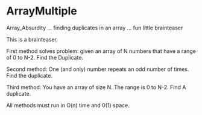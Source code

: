 ArrayMultiple
=============

Array_Absurdity … finding duplicates in an array … fun little brainteaser

This is a brainteaser. 

First method solves problem: given an array of N numbers that have a range of  0 to  N-2. Find the Duplicate.

Second method: One (and only) number repeats an odd number of times. Find the duplicate.

Third method: You have an array of size N. The range is 0 to N-2. Find A duplicate.

All methods must run in O(n) time and 0(1) space. 
